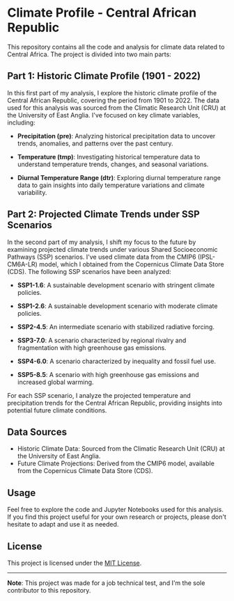 # Climate Profile - Central African Republic

This repository contains all the code and analysis for climate data related to Central Africa. The project is divided into two main parts:

## Part 1: Historic Climate Profile (1901 - 2022)

In this first part of my analysis, I explore the historic climate profile of the Central African Republic, covering the period from 1901 to 2022. The data used for this analysis was sourced from the Climatic Research Unit (CRU) at the University of East Anglia. I've focused on key climate variables, including:

- **Precipitation (pre)**: Analyzing historical precipitation data to uncover trends, anomalies, and patterns over the past century.

- **Temperature (tmp)**: Investigating historical temperature data to understand temperature trends, changes, and seasonal variations.

- **Diurnal Temperature Range (dtr)**: Exploring diurnal temperature range data to gain insights into daily temperature variations and climate variability.

## Part 2: Projected Climate Trends under SSP Scenarios

In the second part of my analysis, I shift my focus to the future by examining projected climate trends under various Shared Socioeconomic Pathways (SSP) scenarios. I've used climate data from the CMIP6 (IPSL-CM6A-LR) model, which I obtained from the Copernicus Climate Data Store (CDS). The following SSP scenarios have been analyzed:

- **SSP1-1.6**: A sustainable development scenario with stringent climate policies.
  
- **SSP1-2.6**: A sustainable development scenario with moderate climate policies.
  
- **SSP2-4.5**: An intermediate scenario with stabilized radiative forcing.
  
- **SSP3-7.0**: A scenario characterized by regional rivalry and fragmentation with high greenhouse gas emissions.
  
- **SSP4-6.0**: A scenario characterized by inequality and fossil fuel use.
  
- **SSP5-8.5**: A scenario with high greenhouse gas emissions and increased global warming.

For each SSP scenario, I analyze the projected temperature and precipitation trends for the Central African Republic, providing insights into potential future climate conditions.

## Data Sources

- Historic Climate Data: Sourced from the Climatic Research Unit (CRU) at the University of East Anglia.
- Future Climate Projections: Derived from the CMIP6 model, available from the Copernicus Climate Data Store (CDS).

## Usage

Feel free to explore the code and Jupyter Notebooks used for this analysis. If you find this project useful for your own research or projects, please don't hesitate to adapt and use it as needed.

## License

This project is licensed under the [MIT License](LICENSE).

---

**Note**: This project was made for a job technical test, and I'm the sole contributor to this repository.
